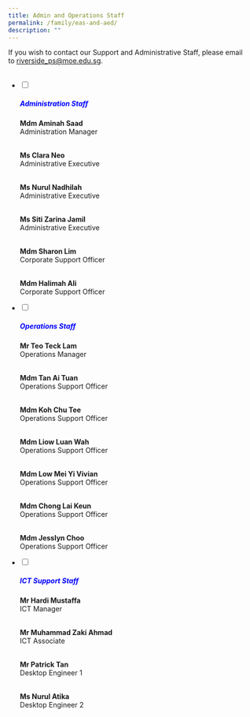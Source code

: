 ```yaml
---
title: Admin and Operations Staff
permalink: /family/eas-and-aed/
description: ""
---
```

If you wish to contact our Support and Administrative Staff, please email to [riverside\_ps@moe.edu.sg](mailto:riverside_ps@moe.edu.sg).


<ul class="jekyllcodex_accordion">
 <li>
<input type="checkbox" id="accordion1">
	 <label for="accordion1"><h5 style="color:blue">Administration Staff</h5></label>
<div>
<b>Mdm Aminah Saad</b><br>Administration Manager<br><br>
					
<b>Ms Clara Neo</b><br>Administrative Executive<br><br>
					
<b>Ms Nurul Nadhilah</b><br>Administrative Executive<br><br>
	
<b>Ms Siti Zarina Jamil</b><br>Administrative Executive<br><br>
					
<b>Mdm Sharon Lim</b><br>Corporate Support Officer<br><br>
					
<b>Mdm Halimah Ali</b><br>Corporate Support Officer</li>
</div>

</li>
<li>
<input type="checkbox" id="accordion2">
<label for="accordion2"><h5 style="color:blue">Operations Staff</h5></label>
<div>
<b>Mr Teo Teck Lam</b><br>Operations Manager<br><br>

<b>Mdm Tan Ai Tuan</b><br>Operations Support Officer<br><br>
				
<b>Mdm Koh Chu Tee</b><br>Operations Support Officer<br><br>
				
<b>Mdm Liow Luan Wah</b><br>Operations Support Officer<br><br>
				
<b>Mdm Low Mei Yi Vivian</b><br>Operations Support Officer<br><br>
	
<b>Mdm Chong Lai Keun</b><br>Operations Support Officer<br><br>
				
<b>Mdm Jesslyn Choo</b><br>Operations Support Officer</li>
</div></li>
	
<li><input type="checkbox" id="accordion3">
<label for="accordion3"><h5 style="color:blue">ICT Support Staff</h5></label>
<div>
<b>Mr Hardi Mustaffa</b><br>ICT Manager<br><br>

<b>Mr Muhammad Zaki Ahmad</b><br>ICT Associate<br><br>

<b>Mr Patrick Tan</b><br>Desktop Engineer 1<br><br>

<b>Ms Nurul Atika</b><br>Desktop Engineer 2
</div></li>